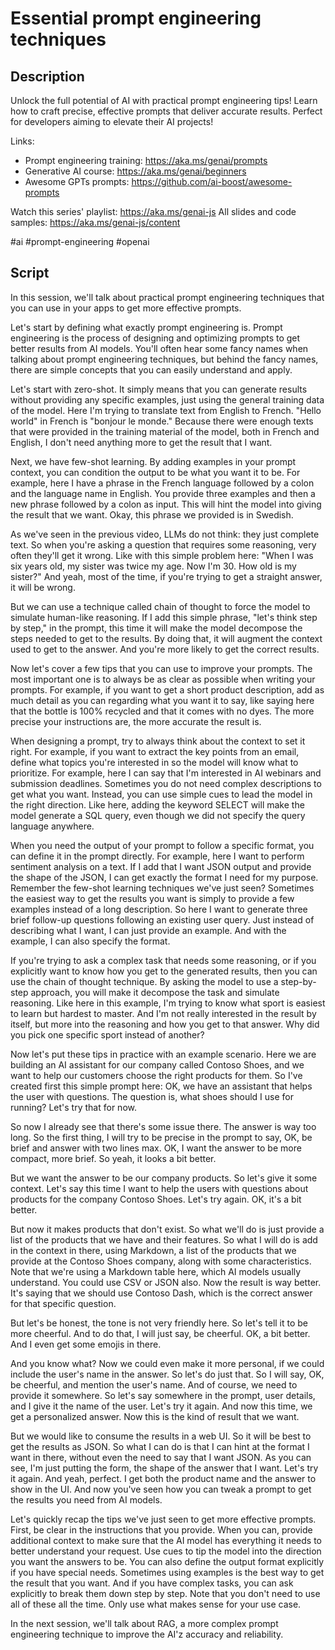 # Essential prompt engineering techniques

## Description

Unlock the full potential of AI with practical prompt engineering tips! Learn how to craft precise, effective prompts that deliver accurate results. Perfect for developers aiming to elevate their AI projects!

Links:
- Prompt engineering training: https://aka.ms/genai/prompts
- Generative AI course: https://aka.ms/genai/beginners
- Awesome GPTs prompts: https://github.com/ai-boost/awesome-prompts

Watch this series' playlist: https://aka.ms/genai-js
All slides and code samples: https://aka.ms/genai-js/content

#ai #prompt-engineering #openai

## Script

In this session, we'll talk about practical prompt engineering techniques that you can use in your apps to get more effective prompts.

Let's start by defining what exactly prompt engineering is. Prompt engineering is the process of designing and optimizing prompts to get better results from AI models. You'll often hear some fancy names when talking about prompt engineering techniques, but behind the fancy names, there are simple concepts that you can easily understand and apply.

Let's start with zero-shot. It simply means that you can generate results without providing any specific examples, just using the general training data of the model. Here I'm trying to translate text from English to French. "Hello world" in French is "bonjour le monde." Because there were enough texts that were provided in the training material of the model, both in French and English, I don't need anything more to get the result that I want.

Next, we have few-shot learning. By adding examples in your prompt context, you can condition the output to be what you want it to be. For example, here I have a phrase in the French language followed by a colon and the language name in English. You provide three examples and then a new phrase followed by a colon as input. This will hint the model into giving the result that we want. Okay, this phrase we provided is in Swedish.

As we've seen in the previous video, LLMs do not think: they just complete text. So when you're asking a question that requires some reasoning, very often they'll get it wrong. Like with this simple problem here: "When I was six years old, my sister was twice my age. Now I'm 30. How old is my sister?" And yeah, most of the time, if you're trying to get a straight answer, it will be wrong. 

But we can use a technique called chain of thought to force the model to simulate human-like reasoning. If I add this simple phrase, "let's think step by step," in the prompt, this time it will make the model decompose the steps needed to get to the results. By doing that, it will augment the context used to get to the answer. And you're more likely to get the correct results.

Now let's cover a few tips that you can use to improve your prompts. The most important one is to always be as clear as possible when writing your prompts. For example, if you want to get a short product description, add as much detail as you can regarding what you want it to say, like saying here that the bottle is 100% recycled and that it comes with no dyes. The more precise your instructions are, the more accurate the result is.

When designing a prompt, try to always think about the context to set it right. For example, if you want to extract the key points from an email, define what topics you're interested in so the model will know what to prioritize. For example, here I can say that I'm interested in AI webinars and submission deadlines. Sometimes you do not need complex descriptions to get what you want. Instead, you can use simple cues to lead the model in the right direction. Like here, adding the keyword SELECT will make the model generate a SQL query, even though we did not specify the query language anywhere.

When you need the output of your prompt to follow a specific format, you can define it in the prompt directly. For example, here I want to perform sentiment analysis on a text. If I add that I want JSON output and provide the shape of the JSON, I can get exactly the format I need for my purpose. Remember the few-shot learning techniques we've just seen? Sometimes the easiest way to get the results you want is simply to provide a few examples instead of a long description. So here I want to generate three brief follow-up questions following an existing user query. Just instead of describing what I want, I can just provide an example. And with the example, I can also specify the format.

If you're trying to ask a complex task that needs some reasoning, or if you explicitly want to know how you get to the generated results, then you can use the chain of thought technique. By asking the model to use a step-by-step approach, you will make it decompose the task and simulate reasoning. Like here in this example, I'm trying to know what sport is easiest to learn but hardest to master. And I'm not really interested in the result by itself, but more into the reasoning and how you get to that answer. Why did you pick one specific sport instead of another?

Now let's put these tips in practice with an example scenario. Here we are building an AI assistant for our company called Contoso Shoes, and we want to help our customers choose the right products for them. So I've created first this simple prompt here: OK, we have an assistant that helps the user with questions. The question is, what shoes should I use for running? Let's try that for now.

So now I already see that there's some issue there. The answer is way too long. So the first thing, I will try to be precise in the prompt to say, OK, be brief and answer with two lines max. OK, I want the answer to be more compact, more brief. So yeah, it looks a bit better.

But we want the answer to be our company products. So let's give it some context. Let's say this time I want to help the users with questions about products for the company Contoso Shoes. Let's try again. OK, it's a bit better.

But now it makes products that don't exist. So what we'll do is just provide a list of the products that we have and their features. So what I will do is add in the context in there, using Markdown, a list of the products that we provide at the Contoso Shoes company, along with some characteristics. Note that we're using a Markdown table here, which AI models usually understand. You could use CSV or JSON also. Now the result is way better. It's saying that we should use Contoso Dash, which is the correct answer for that specific question.

But let's be honest, the tone is not very friendly here. So let's tell it to be more cheerful. And to do that, I will just say, be cheerful. OK, a bit better. And I even get some emojis in there.

And you know what? Now we could even make it more personal, if we could include the user's name in the answer. So let's do just that. So I will say, OK, be cheerful, and mention the user's name. And of course, we need to provide it somewhere. So let's say somewhere in the prompt, user details, and I give it the name of the user. Let's try it again. And now this time, we get a personalized answer. Now this is the kind of result that we want.

But we would like to consume the results in a web UI. So it will be best to get the results as JSON. So what I can do is that I can hint at the format I want in there, without even the need to say that I want JSON. As you can see, I'm just putting the form, the shape of the answer that I want. Let's try it again. And yeah, perfect. I get both the product name and the answer to show in the UI. And now you've seen how you can tweak a prompt to get the results you need from AI models.

Let's quickly recap the tips we've just seen to get more effective prompts. First, be clear in the instructions that you provide. When you can, provide additional context to make sure that the AI model has everything it needs to better understand your request. Use cues to tip the model into the direction you want the answers to be. You can also define the output format explicitly if you have special needs. Sometimes using examples is the best way to get the result that you want. And if you have complex tasks, you can ask explicitly to break them down step by step. Note that you don't need to use all of these all the time. Only use what makes sense for your use case.

In the next session, we'll talk about RAG, a more complex prompt engineering technique to improve the AI'z accuracy and reliability.
